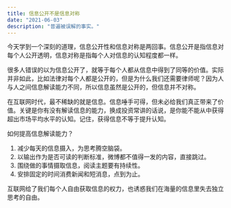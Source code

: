 ```yaml
---
title: 信息公开不是信息对称
date: "2021-06-03"
description: "普遍被误解的事实。"
---
```


今天学到一个深刻的道理，信息公开性和信息对称是两回事。信息公开是指信息对每个人公开透明，信息对称是指每个人对信息的认知程度都一样。

很多人错误的以为信息公开了，就等于每个人都从信息中得到了同等的价值。实际并非如此，比如法律对每个人都是公开的，但是为什么我们还需要律师呢？因为人与人之间信息解读能力不同，所以信息虽然是公开的，但信息并不对称。

在互联网时代，最不稀缺的就是信息。信息唾手可得，但未必给我们真正带来了价值。关键是你有没有解读信息的能力，换成投资常讲的话说，是你能不能从中获得超出市场平均水平的认知。记住，获得信息不等于提升认知。

如何提高信息解读能力？
1. 减少每天的信息摄入，为思考腾空脑袋。
2. 以输出作为是否可读的判断标准，微博都不值得一发的内容，直接跳过。
3. 围绕做的事情摄取信息，阅读主题要有持续性。
4. 安排固定的时间消费新闻和短消息，点到为止。

互联网给了我们每个人自由获取信息的权力，也诱惑我们在海量的信息里失去独立思考的自由。

